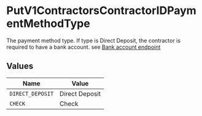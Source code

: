 # PutV1ContractorsContractorIDPaymentMethodType

The payment method type. If type is Direct Deposit, the contractor is required to have a bank account.
see [Bank account endpoint](./post-v1-contractors-contractor_uuid-bank_accounts)


## Values

| Name             | Value            |
| ---------------- | ---------------- |
| `DIRECT_DEPOSIT` | Direct Deposit   |
| `CHECK`          | Check            |